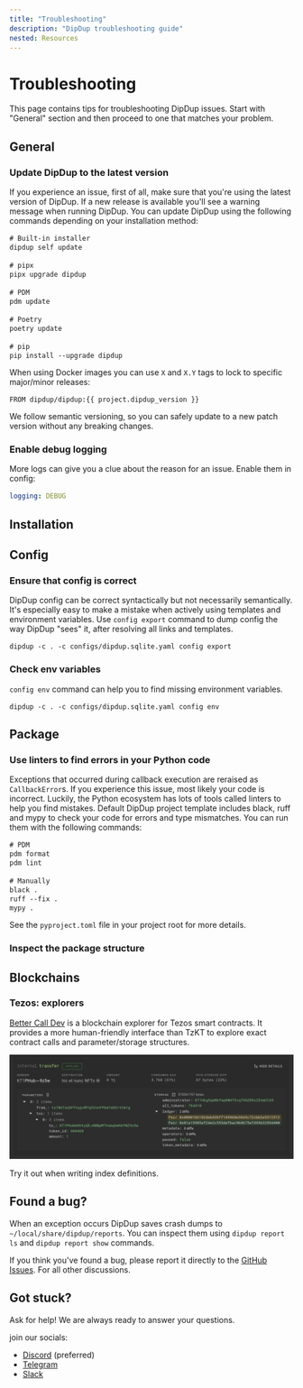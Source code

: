 ```yaml
---
title: "Troubleshooting"
description: "DipDup troubleshooting guide"
nested: Resources
---
```


# Troubleshooting

This page contains tips for troubleshooting DipDup issues. Start with "General" section and then proceed to one that matches your problem.

## General

### Update DipDup to the latest version

If you experience an issue, first of all, make sure that you're using the latest version of DipDup. If a new release is available you'll see a warning message when running DipDup. You can update DipDup using the following commands depending on your installation method:

```shell [Terminal]
# Built-in installer
dipdup self update

# pipx
pipx upgrade dipdup

# PDM
pdm update

# Poetry
poetry update

# pip
pip install --upgrade dipdup
```

When using Docker images you can use `X` and `X.Y` tags to lock to specific major/minor releases:

```docker [Dockerfile]
FROM dipdup/dipdup:{{ project.dipdup_version }}
```

We follow semantic versioning, so you can safely update to a new patch version without any breaking changes.

### Enable debug logging

More logs can give you a clue about the reason for an issue. Enable them in config:

```yaml [dipdup.yaml]
logging: DEBUG
```

## Installation

## Config

### Ensure that config is correct

DipDup config can be correct syntactically but not necessarily semantically. It's especially easy to make a mistake when actively using templates and environment variables. Use `config export` command to dump config the way DipDup "sees" it, after resolving all links and templates.

```shell [Terminal]
dipdup -c . -c configs/dipdup.sqlite.yaml config export
```

### Check env variables

`config env` command can help you to find missing environment variables.

```shell [Terminal]
dipdup -c . -c configs/dipdup.sqlite.yaml config env
```

<!-- Careful with compose. Throw inside. -->

## Package

### Use linters to find errors in your Python code

Exceptions that occurred during callback execution are reraised as `CallbackError`s. If you experience this issue, most likely your code is incorrect. Luckily, the Python ecosystem has lots of tools called linters to help you find mistakes. Default DipDup project template includes black, ruff and mypy to check your code for errors and type mismatches. You can run them with the following commands:

```shell [Terminal]
# PDM
pdm format
pdm lint

# Manually
black .
ruff --fix .
mypy .
```

See the `pyproject.toml` file in your project root for more details.

### Inspect the package structure

## Blockchains

### Tezos: explorers

[Better Call Dev](https://better-call.dev) is a blockchain explorer for Tezos smart contracts. It provides a more human-friendly interface than TzKT to explore exact contract calls and parameter/storage structures.

![BCD](assets/troubleshooting-bcd.png)

Try it out when writing index definitions.

## Found a bug?

When an exception occurs DipDup saves crash dumps to `~/local/share/dipdup/reports`. You can inspect them using `dipdup report ls` and `dipdup report show` commands.

If you think you've found a bug, please report it directly to the [GitHub Issues](https://github.com/dipdup-io/dipdup). For all other discussions.

## Got stuck?

Ask for help! We are always ready to answer your questions.

 join our socials:

- [Discord](https://discord.gg/aG8XKuwsQd) (preferred)
- [Telegram](https://t.me/baking_bad_chat)
- [Slack](https://tezos-dev.slack.com/archives/CV5NX7F2L)
